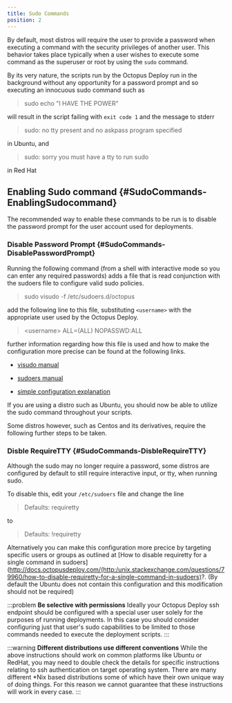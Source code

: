 ```yaml
---
title: Sudo Commands
position: 2
---
```



By default, most distros will require the user to provide a password when executing a command with the security privileges of another user. This behavior takes place typically when a user wishes to execute some command as the superuser or root by using the `sudo` command.


By its very nature, the scripts run by the Octopus Deploy run in the background without any opportunity for a password prompt and so executing an innocuous sudo command such as


> sudo echo "I HAVE THE POWER"



will result in the script failing with `exit code 1` and the message to stderr


> sudo: no tty present and no askpass program specified



in Ubuntu, and


> sudo: sorry you must have a tty to run sudo



in Red Hat

## Enabling Sudo command {#SudoCommands-EnablingSudocommand}


The recommended way to enable these commands to be run is to disable the password prompt for the user account used for deployments.

### Disable Password Prompt {#SudoCommands-DisablePasswordPrompt}


Running the following command (from a shell with interactive mode so you can enter any required passwords) adds a file that is read conjunction with the sudoers file to configure valid sudo policies.


> sudo visudo -f /etc/sudoers.d/octopus



add the following line to this file, substituting `<username>` with the appropriate user used by the Octopus Deploy.


> <username\> ALL=(ALL) NOPASSWD:ALL



further information regarding how this file is used and how to make the configuration more precise can be found at the following links.

- [visudo manual](http://www.sudo.ws/man/1.8.13/visudo.man.html)


- [sudoers manual](http://www.sudo.ws/man/1.8.13/sudoers.man.html)


- [simple configuration explanation](http://superuser.com/questions/357467/what-do-the-alls-in-the-line-admin-all-all-all-in-ubuntus-etc-sudoers#357472)



If you are using a distro such as Ubuntu, you should now be able to utilize the sudo command throughout your scripts.


Some distros however, such as Centos and its derivatives, require the following further steps to be taken.




### Disble RequireTTY {#SudoCommands-DisbleRequireTTY}


Although the sudo may no longer require a password, some distros are configured by default to still require interactive input, or tty, when running sudo.


To disable this, edit your `/etc/sudoers` file and change the line


> Defaults: requiretty



to


> Defaults: !requiretty



Alternatively you can make this configuration more precice by targeting specific users or groups as outlined at [How to disable requiretty for a single command in sudoers](http://docs.octopusdeploy.com/(http:/unix.stackexchange.com/questions/79960/how-to-disable-requiretty-for-a-single-command-in-sudoers)?.
(By default the Ubuntu does not contain this configuration and this modification should not be required)




:::problem
**Be selective with permissions**
Ideally your Octopus Deploy ssh endpoint should be configured with a special user user solely for the purposes of running deployments. In this case you should consider configuring just that user's sudo capabilities to be limited to those commands needed to execute the deployment scripts.
:::

:::warning
**Different distributions use different conventions**
While the above instructions should work on common platforms like Ubuntu or RedHat, you may need to double check the details for specific instructions relating to ssh authentication on target operating system. There are many different \*Nix based distributions some of which have their own unique way of doing things. For this reason we cannot guarantee that these instructions will work in every case.
:::
